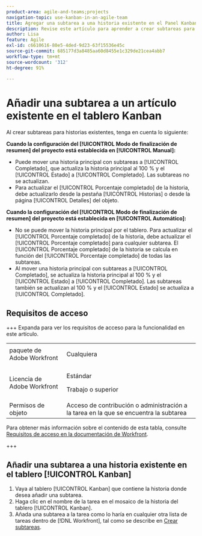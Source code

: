 ```yaml
---
product-area: agile-and-teams;projects
navigation-topic: use-kanban-in-an-agile-team
title: Agregar una subtarea a una historia existente en el Panel Kanban
description: Revise este artículo para aprender a crear subtareas para historias existentes en el tablero Kanban.
author: Lisa
feature: Agile
exl-id: c6610616-80e5-4ded-9d23-63f15536e45c
source-git-commit: 685177d3a8485aa60d8455e1c329de21cea4abb7
workflow-type: tm+mt
source-wordcount: '312'
ht-degree: 91%

---
```


# Añadir una subtarea a un artículo existente en el tablero Kanban

Al crear subtareas para historias existentes, tenga en cuenta lo siguiente:

**Cuando la configuración del [!UICONTROL Modo de finalización de resumen] del proyecto está establecida en [!UICONTROL Manual]:**

* Puede mover una historia principal con subtareas a [!UICONTROL Completado], que actualiza la historia principal al 100 % y el [!UICONTROL Estado] a [!UICONTROL Completado]. Las subtareas no se actualizan.
* Para actualizar el [!UICONTROL Porcentaje completado] de la historia, debe actualizarlo desde la pestaña [!UICONTROL Historias] o desde la página [!UICONTROL Detalles] del objeto.

**Cuando la configuración del [!UICONTROL Modo de finalización de resumen] del proyecto está establecida en [!UICONTROL Automático]:**

* No se puede mover la historia principal por el tablero. Para actualizar el [!UICONTROL Porcentaje completado] de la historia, debe actualizar el [!UICONTROL Porcentaje completado] para cualquier subtarea. El [!UICONTROL Porcentaje completado] de la historia se calcula en función del [!UICONTROL Porcentaje completado] de todas las subtareas.
* Al mover una historia principal con subtareas a [!UICONTROL Completado], se actualiza la historia principal al 100 % y el [!UICONTROL Estado] a [!UICONTROL Completado]. Las subtareas también se actualizan al 100 % y el [!UICONTROL Estado] se actualiza a [!UICONTROL Completado].

## Requisitos de acceso

+++ Expanda para ver los requisitos de acceso para la funcionalidad en este artículo.

<table style="table-layout:auto"> 
 <col> 
 </col> 
 <col> 
 </col> 
 <tbody> 
  <tr> 
   <td role="rowheader">paquete de Adobe Workfront</td> 
   <td> <p>Cualquiera</p> </td> 
  </tr> 
  <tr> 
   <td role="rowheader">Licencia de Adobe Workfront</td> 
   <td> <p>Estándar</p> 
   <p>Trabajo o superior</p> </td> 
  </tr>
  <tr> 
   <td role="rowheader">Permisos de objeto</td> 
   <td>Acceso de contribución o administración a la tarea en la que se encuentra la subtarea</td> 
  </tr> 
 </tbody> 
</table>

Para obtener más información sobre el contenido de esta tabla, consulte [Requisitos de acceso en la documentación de Workfront](/help/quicksilver/administration-and-setup/add-users/access-levels-and-object-permissions/access-level-requirements-in-documentation.md).

+++

## Añadir una subtarea a una historia existente en el tablero [!UICONTROL Kanban]

1. Vaya al tablero [!UICONTROL Kanban] que contiene la historia donde desea añadir una subtarea.
1. Haga clic en el nombre de la tarea en el mosaico de la historia del tablero [!UICONTROL Kanban].
1. Añada una subtarea a la tarea como lo haría en cualquier otra lista de tareas dentro de [!DNL Workfront], tal como se describe en [Crear subtareas](../../manage-work/tasks/create-tasks/create-subtasks.md).
